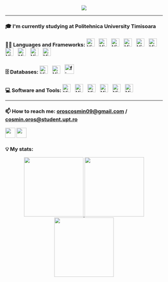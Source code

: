 ### <p align="center"><img src="https://readme-typing-svg.herokuapp.com?color=FFFFFF&lines=Hi%2C+I'm+Oros+Cosmin!+%F0%9F%91%8B"> </p>
---
### 🎓 I'm currently studying at Politehnica University Timisoara
### 👨‍💻 Languages and Frameworks:   <img  alt="Visual Studio Code" width="26px" src="https://cdn.jsdelivr.net/gh/devicons/devicon/icons/kotlin/kotlin-original.svg" style="padding-right:10px;" />  <img alt="Visual Studio Code" width="26px" src="https://cdn.jsdelivr.net/gh/devicons/devicon/icons/c/c-original.svg" style="padding-right:10px;" />  <img  alt="Visual Studio Code" width="26px" src="https://cdn.jsdelivr.net/gh/devicons/devicon/icons/cplusplus/cplusplus-original.svg" style="padding-right:10px;" />  <img  alt="Visual Studio Code" width="26px" src="https://cdn.jsdelivr.net/gh/devicons/devicon/icons/csharp/csharp-original.svg" style="padding-right:10px;" />   <img  alt="Visual Studio Code" width="26px" src="https://cdn.jsdelivr.net/gh/devicons/devicon/icons/java/java-original.svg" style="padding-right:10px;" />  <img  alt="Visual Studio Code" width="26px" src="https://cdn.jsdelivr.net/gh/devicons/devicon/icons/python/python-original.svg" style="padding-right:10px;" />  <img  alt="Visual Studio Code" width="26px" src="https://cdn.jsdelivr.net/gh/devicons/devicon/icons/dart/dart-original.svg" style="padding-right:10px;" /> <img  alt="Visual Studio Code" width="26px" src="https://cdn.jsdelivr.net/gh/devicons/devicon/icons/flutter/flutter-original.svg" style="padding-right:10px;" />  <img  alt="Visual Studio Code" width="26px" src="https://cdn.jsdelivr.net/gh/devicons/devicon/icons/matlab/matlab-original.svg" style="padding-right:10px;" /> <img  alt="Visual Studio Code" width="26px" src="https://cdn.jsdelivr.net/gh/devicons/devicon/icons/bash/bash-original.svg" style="padding-right:10px;" />
### 🗄️ Databases: <img  alt="Visual Studio Code" width="26px" src="https://cdn.jsdelivr.net/gh/devicons/devicon/icons/mysql/mysql-original.svg" style="padding-right:10px;" /> <img  alt="Visual Studio Code" width="26px" src="https://cdn.jsdelivr.net/gh/devicons/devicon/icons/sqlite/sqlite-original.svg" style="padding-right:10px;" /> <a href="https://firebase.google.com/" target="_blank" rel="noreferrer"> <img src="https://www.vectorlogo.zone/logos/firebase/firebase-icon.svg" alt="firebase" width="30" height="30"/> </a>
### 💻 Software and Tools: <img  alt="Visual Studio Code" width="26px" src="https://cdn.jsdelivr.net/gh/devicons/devicon/icons/linux/linux-original.svg" style="padding-right:10px;" />   <img  alt="Visual Studio Code" width="26px" src="https://cdn.jsdelivr.net/gh/devicons/devicon/icons/vscode/vscode-original.svg" style="padding-right:10px;" /> <img  alt="Visual Studio Code" width="26px" src="https://cdn.jsdelivr.net/gh/devicons/devicon/icons/pycharm/pycharm-original.svg" style="padding-right:10px;" /> <img  alt="Visual Studio Code" width="26px" src="https://cdn.jsdelivr.net/gh/devicons/devicon/icons/intellij/intellij-original.svg" style="padding-right:10px;" />   <img  alt="Visual Studio Code" width="26px" src="https://cdn.jsdelivr.net/gh/devicons/devicon/icons/git/git-original.svg" style="padding-right:10px;" />  <img  alt="Visual Studio Code" width="26px" src="https://cdn.jsdelivr.net/gh/devicons/devicon/icons/androidstudio/androidstudio-original.svg" style="padding-right:10px;" /> 
---
### 📫 How to reach me: oroscosmin09@gmail.com / cosmin.oros@student.upt.ro
<a href="https://www.instagram.com/cosmin.oros/" target="_blank" rel="noreferrer"><img src="https://raw.githubusercontent.com/danielcranney/readme-generator/main/public/icons/socials/instagram.svg" width="32" height="32" /></a>
 <a href="https://www.linkedin.com/in/oros-cosmin/" target="_blank" rel="noreferrer"><img src="https://raw.githubusercontent.com/danielcranney/readme-generator/main/public/icons/socials/linkedin.svg" width="32" height="32" /></a>

### 💡 My stats:
<p align="center">
<a href="https://github.com/cosmin-oros">
  <img height="190em" src="https://github-readme-stats.vercel.app/api?username=cosmin-oros&&show_icons=true&title_color=BB2AF5&icon_color=F5A80D&text_color=0DF596&bg_color=000000"/>
  <img height="190em" src="https://github-readme-stats-eight-theta.vercel.app/api/top-langs/?username=cosmin-oros&layout=compact&langs_count=10&theme=midnight-purple"/>
  <img height="190em" src="https://github-readme-streak-stats.herokuapp.com/?user=cosmin-oros&stroke=BB2AF5&background=000000&ring=BB2AF5&fire=BB2AF5&currStreakNum=0DF596&currStreakLabel=BB2AF5&sideNums=0DF596&sideLabels=0DF596&dates=0DF596">
</a>
</p>
